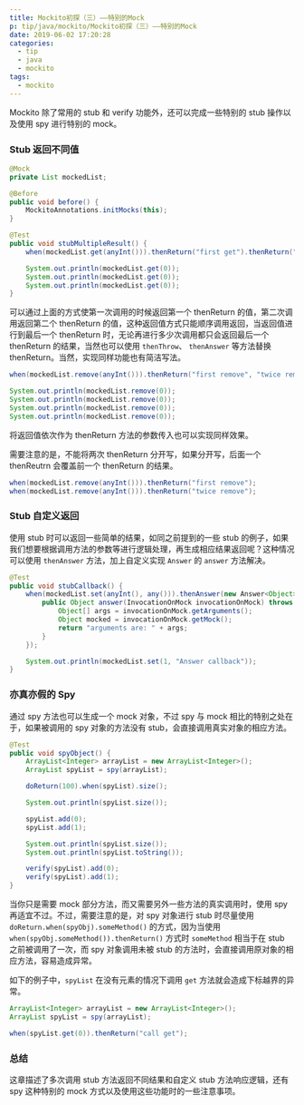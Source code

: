 ```yaml
---
title: Mockito初探（三）——特别的Mock
p: tip/java/mockito/Mockito初探（三）——特别的Mock
date: 2019-06-02 17:20:28
categories:
  - tip
  - java
  - mockito
tags:
  - mockito
---
```


Mockito 除了常用的 stub 和 verify 功能外，还可以完成一些特别的 stub 操作以及使用 spy 进行特别的 mock。

### Stub 返回不同值

```java
@Mock
private List mockedList;

@Before
public void before() {
    MockitoAnnotations.initMocks(this);
}

@Test
public void stubMultipleResult() {
    when(mockedList.get(anyInt())).thenReturn("first get").thenReturn("more than once get");

    System.out.println(mockedList.get(0));
    System.out.println(mockedList.get(0));
    System.out.println(mockedList.get(0));
}
```

可以通过上面的方式使第一次调用的时候返回第一个 thenReturn 的值，第二次调用返回第二个 thenReturn 的值，这种返回值方式只能顺序调用返回，当返回值进行到最后一个 thenReturn 时，无论再进行多少次调用都只会返回最后一个 thenReturn 的结果，当然也可以使用 `thenThrow`、 `thenAnswer` 等方法替换 thenReturn。当然，实现同样功能也有简洁写法。

```java
when(mockedList.remove(anyInt())).thenReturn("first remove", "twice remove", "more than twice remove");

System.out.println(mockedList.remove(0));
System.out.println(mockedList.remove(0));
System.out.println(mockedList.remove(0));
System.out.println(mockedList.remove(0));
```

将返回值依次作为 thenReturn 方法的参数传入也可以实现同样效果。

需要注意的是，不能将两次 thenReturn 分开写，如果分开写，后面一个 thenReutrn 会覆盖前一个 thenReturn 的结果。

```java
when(mockedList.remove(anyInt())).thenReturn("first remove");
when(mockedList.remove(anyInt())).thenReturn("twice remove");
```

### Stub 自定义返回

使用 stub 时可以返回一些简单的结果，如同之前提到的一些 stub 的例子，如果我们想要根据调用方法的参数等进行逻辑处理，再生成相应结果返回呢？这种情况可以使用 `thenAnswer` 方法，加上自定义实现 `Answer` 的 `answer` 方法解决。

```java
@Test
public void stubCallback() {
    when(mockedList.set(anyInt(), any())).thenAnswer(new Answer<Object>() {
        public Object answer(InvocationOnMock invocationOnMock) throws Throwable {
            Object[] args = invocationOnMock.getArguments();
            Object mocked = invocationOnMock.getMock();
            return "arguments are: " + args;
        }
    });

    System.out.println(mockedList.set(1, "Answer callback"));
}
```

### 亦真亦假的 Spy

通过 spy 方法也可以生成一个 mock 对象，不过 spy 与 mock 相比的特别之处在于，如果被调用的 spy 对象的方法没有 stub，会直接调用真实对象的相应方法。

```java
@Test
public void spyObject() {
    ArrayList<Integer> arrayList = new ArrayList<Integer>();
    ArrayList spyList = spy(arrayList);

    doReturn(100).when(spyList).size();

    System.out.println(spyList.size());

    spyList.add(0);
    spyList.add(1);

    System.out.println(spyList.size());
    System.out.println(spyList.toString());

    verify(spyList).add(0);
    verify(spyList).add(1);
}
```

当你只是需要 mock 部分方法，而又需要另外一些方法的真实调用时，使用 spy 再适宜不过。不过，需要注意的是，对 spy 对象进行 stub 时尽量使用 `doReturn.when(spyObj).someMethod()` 的方式，因为当使用 `when(spyObj.someMethod()).thenReturn()` 方式时 `someMethod` 相当于在 stub 之前被调用了一次，而 spy 对象调用未被 stub 的方法时，会直接调用原对象的相应方法，容易造成异常。

如下的例子中，`spyList` 在没有元素的情况下调用  `get` 方法就会造成下标越界的异常。

```java
ArrayList<Integer> arrayList = new ArrayList<Integer>();
ArrayList spyList = spy(arrayList);

when(spyList.get(0)).thenReturn("call get");
```

### 总结

这章描述了多次调用 stub 方法返回不同结果和自定义 stub 方法响应逻辑，还有 spy 这种特别的 mock 方式以及使用这些功能时的一些注意事项。